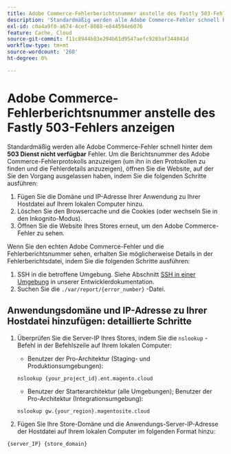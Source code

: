 ```yaml
---
title: Adobe Commerce-Fehlerberichtsnummer anstelle des Fastly 503-Fehlers anzeigen
description: 'Standardmäßig werden alle Adobe Commerce-Fehler schnell hinter dem Fehler **503 Service Nicht verfügbar** verborgen. Um die Berichtsnummer des Adobe Commerce-Fehlerprotokolls anzuzeigen (um ihn in den Protokollen zu finden und die Fehlerdetails anzuzeigen), öffnen Sie die Website, auf der die Schritte weggelassen werden:'
exl-id: c0a4a9f8-a674-4cef-8088-e844594e6076
feature: Cache, Cloud
source-git-commit: f11c8944b83e294b61d9547aefc9203af344041d
workflow-type: tm+mt
source-wordcount: '260'
ht-degree: 0%

---
```


# Adobe Commerce-Fehlerberichtsnummer anstelle des Fastly 503-Fehlers anzeigen

Standardmäßig werden alle Adobe Commerce-Fehler schnell hinter dem **503 Dienst nicht verfügbar** Fehler. Um die Berichtsnummer des Adobe Commerce-Fehlerprotokolls anzuzeigen (um ihn in den Protokollen zu finden und die Fehlerdetails anzuzeigen), öffnen Sie die Website, auf der Sie den Vorgang ausgelassen haben, indem Sie die folgenden Schritte ausführen:

1. Fügen Sie die Domäne und IP-Adresse Ihrer Anwendung zu Ihrer Hostdatei auf Ihrem lokalen Computer hinzu.
1. Löschen Sie den Browsercache und die Cookies (oder wechseln Sie in den Inkognito-Modus).
1. Öffnen Sie die Website Ihres Stores erneut, um den Adobe Commerce-Fehler zu sehen.

Wenn Sie den echten Adobe Commerce-Fehler und die Fehlerberichtsnummer sehen, erhalten Sie möglicherweise Details in der Fehlerberichtsdatei, indem Sie die folgenden Schritte ausführen:

1. SSH in die betroffene Umgebung. Siehe Abschnitt [SSH in einer Umgebung](https://devdocs.magento.com/guides/v2.3/cloud/env/environments-ssh.html#ssh) in unserer Entwicklerdokumentation.
1. Suchen Sie die `./var/report/{error_number}` -Datei.

## Anwendungsdomäne und IP-Adresse zu Ihrer Hostdatei hinzufügen: detaillierte Schritte

1. Überprüfen Sie die Server-IP Ihres Stores, indem Sie die `nslookup` -Befehl in der Befehlszeile auf Ihrem lokalen Computer:
   * Benutzer der Pro-Architektur (Staging- und Produktionsumgebungen):

   ```
   nslookup {your_project_id}.ent.magento.cloud
   ```

   * Benutzer der Starterarchitektur (alle Umgebungen); Benutzer der Pro-Architektur (Integrationsumgebung):

   ```
   nslookup gw.{your_region}.magentosite.cloud
   ```

1. Fügen Sie Ihre Store-Domäne und die Anwendungs-Server-IP-Adresse der Hostdatei auf Ihrem lokalen Computer im folgenden Format hinzu:

```
{server_IP} {store_domain}
```
